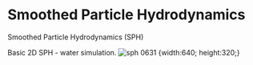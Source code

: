 # Smoothed Particle Hydrodynamics
Smoothed Particle Hydrodynamics (SPH)

Basic 2D SPH - water simulation.
![sph 0631](https://user-images.githubusercontent.com/44325719/47470701-80dbf880-d7cc-11e8-9c15-90b6ac21ee2a.jpg) {width:640; height:320;}
